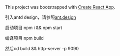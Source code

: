 This project was bootstrapped with [Create React App](https://github.com/facebookincubator/create-react-app).

引入antd design，请参照[ant.design](https://ant.design/docs/react/use-with-create-react-app-cn)

启动项目
npm i && npm start

编译项目
npm build

然后cd build && http-server -p 9090 
